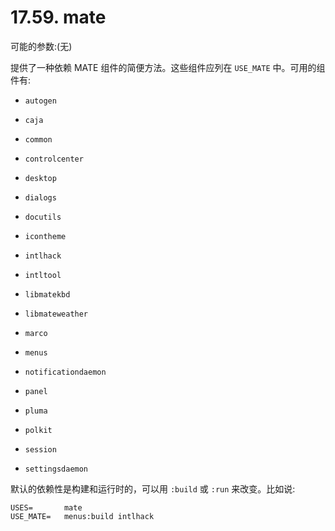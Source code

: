 # 17.59. mate

可能的参数:(无)

提供了一种依赖 MATE 组件的简便方法。这些组件应列在 `USE_MATE` 中。可用的组件有:

* `autogen`

* `caja`

* `common`

* `controlcenter`

* `desktop`

* `dialogs`

* `docutils`

* `icontheme`

* `intlhack`

* `intltool`

* `libmatekbd`

* `libmateweather`

* `marco`

* `menus`

* `notificationdaemon`

* `panel`

* `pluma`

* `polkit`

* `session`

* `settingsdaemon`

默认的依赖性是构建和运行时的，可以用 `:build` 或 `:run` 来改变。比如说:

```shell-session
USES=		mate
USE_MATE=	menus:build intlhack
```

